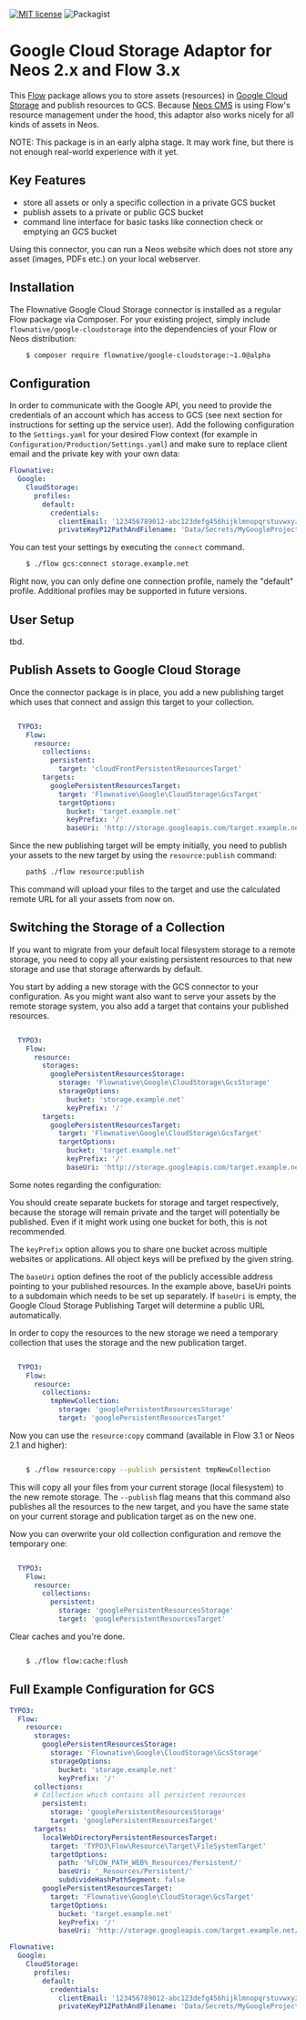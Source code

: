 [![MIT license](http://img.shields.io/badge/license-MIT-brightgreen.svg)](http://opensource.org/licenses/MIT)
![Packagist][packagist]

[packagist]: https://img.shields.io/packagist/v/flownative/google-cloudstorage.svg

# Google Cloud Storage Adaptor for Neos 2.x and Flow 3.x

This [Flow](https://flow.typo3.org) package allows you to store assets (resources) in [Google Cloud Storage](https://cloud.google.com/storage/)
and publish resources to GCS. Because [Neos CMS](https://www.neos.io) is using Flow's resource management under the hood,
this adaptor also works nicely for all kinds of assets in Neos.

NOTE: This package is in an early alpha stage. It may work fine, but there is not enough real-world experience with it yet.

## Key Features

- store all assets or only a specific collection in a private GCS bucket
- publish assets to a private or public GCS bucket
- command line interface for basic tasks like connection check or emptying an GCS bucket

Using this connector, you can run a Neos website which does not store any asset (images, PDFs etc.) on your local webserver.

## Installation

The Flownative Google Cloud Storage connector is installed as a regular Flow package via Composer. For your existing
project, simply include `flownative/google-cloudstorage` into the dependencies of your Flow or Neos distribution:

```bash
    $ composer require flownative/google-cloudstorage:~1.0@alpha
```

## Configuration

In order to communicate with the Google API, you need to provide the credentials of an account which has access
to GCS (see next section for instructions for setting up the service user). Add the following configuration to the
`Settings.yaml` for your desired Flow context (for example in `Configuration/Production/Settings.yaml`) and make sure
to replace client email and the private key with your own data:
  
```yaml
Flownative:
  Google:
    CloudStorage:
      profiles:
        default:
          credentials:
            clientEmail: '123456789012-abc123defg456hijklmnopqrstuvwxyz@developer.gserviceaccount.com'
            privateKeyP12PathAndFilename: 'Data/Secrets/MyGoogleProject-abc123457def.p12'
```

You can test your settings by executing the `connect` command.

```bash
    $ ./flow gcs:connect storage.example.net
```

Right now, you can only define one connection profile, namely the "default" profile. Additional profiles may be supported
in future versions.

## User Setup

tbd.

## Publish Assets to Google Cloud Storage

Once the connector package is in place, you add a new publishing target which uses that connect and assign this target
to your collection.

```yaml

  TYPO3:
    Flow:
      resource:
        collections:
          persistent:
            target: 'cloudFrontPersistentResourcesTarget'
        targets:
          googlePersistentResourcesTarget:
            target: 'Flownative\Google\CloudStorage\GcsTarget'
            targetOptions:
              bucket: 'target.example.net'
              keyPrefix: '/'
              baseUri: 'http://storage.googleapis.com/target.example.net/'
```

Since the new publishing target will be empty initially, you need to publish your assets to the new target by using the
``resource:publish`` command:

```bash
    path$ ./flow resource:publish
```

This command will upload your files to the target and use the calculated remote URL for all your assets from now on.

## Switching the Storage of a Collection

If you want to migrate from your default local filesystem storage to a remote storage, you need to copy all your existing
persistent resources to that new storage and use that storage afterwards by default.

You start by adding a new storage with the GCS connector to your configuration. As you might want also want to serve your
assets by the remote storage system, you also add a target that contains your published resources.

```yaml

  TYPO3:
    Flow:
      resource:
        storages:
          googlePersistentResourcesStorage:
            storage: 'Flownative\Google\CloudStorage\GcsStorage'
            storageOptions:
              bucket: 'storage.example.net'
              keyPrefix: '/'
        targets:
          googlePersistentResourcesTarget:
            target: 'Flownative\Google\CloudStorage\GcsTarget'
            targetOptions:
              bucket: 'target.example.net'
              keyPrefix: '/'
              baseUri: 'http://storage.googleapis.com/target.example.net/'
```

Some notes regarding the configuration:

You should create separate buckets for storage and target respectively, because the storage will remain private and the
target will potentially be published. Even if it might work using one bucket for both, this is not recommended.

The `keyPrefix` option allows you to share one bucket across multiple websites or applications. All object keys
will be prefixed by the given string.

The `baseUri` option defines the root of the publicly accessible address pointing to your published resources. In the
example above, baseUri points to a subdomain which needs to be set up separately. If `baseUri` is empty, the
Google Cloud Storage Publishing Target will determine a public URL automatically.

In order to copy the resources to the new storage we need a temporary collection that uses the storage and the new
publication target.

```yaml

  TYPO3:
    Flow:
      resource:
        collections:
          tmpNewCollection:
            storage: 'googlePersistentResourcesStorage'
            target: 'googlePersistentResourcesTarget'
```

Now you can use the ``resource:copy`` command (available in Flow 3.1 or Neos 2.1 and higher):

```bash

    $ ./flow resource:copy --publish persistent tmpNewCollection

```

This will copy all your files from your current storage (local filesystem) to the new remote storage. The ``--publish``
flag means that this command also publishes all the resources to the new target, and you have the same state on your
current storage and publication target as on the new one.

Now you can overwrite your old collection configuration and remove the temporary one:

```yaml

  TYPO3:
    Flow:
      resource:
        collections:
          persistent:
            storage: 'googlePersistentResourcesStorage'
            target: 'googlePersistentResourcesTarget'
```

Clear caches and you're done.

```bash

    $ ./flow flow:cache:flush

```

## Full Example Configuration for GCS

```yaml
TYPO3:
  Flow:
    resource:
      storages:
        googlePersistentResourcesStorage:
          storage: 'Flownative\Google\CloudStorage\GcsStorage'
          storageOptions:
            bucket: 'storage.example.net'
            keyPrefix: '/'
      collections:
      # Collection which contains all persistent resources
        persistent:
          storage: 'googlePersistentResourcesStorage'
          target: 'googlePersistentResourcesTarget'
      targets:
        localWebDirectoryPersistentResourcesTarget:
          target: 'TYPO3\Flow\Resource\Target\FileSystemTarget'
          targetOptions:
            path: '%FLOW_PATH_WEB%_Resources/Persistent/'
            baseUri: '_Resources/Persistent/'
            subdivideHashPathSegment: false
        googlePersistentResourcesTarget:
          target: 'Flownative\Google\CloudStorage\GcsTarget'
          targetOptions:
            bucket: 'target.example.net'
            keyPrefix: '/'
            baseUri: 'http://storage.googleapis.com/target.example.net/'

Flownative:
  Google:
    CloudStorage:
      profiles:
        default:
          credentials:
            clientEmail: '123456789012-abc123defg456hijklmnopqrstuvwxyz@developer.gserviceaccount.com'
            privateKeyP12PathAndFilename: 'Data/Secrets/MyGoogleProject-abc123457def.p12'
```
